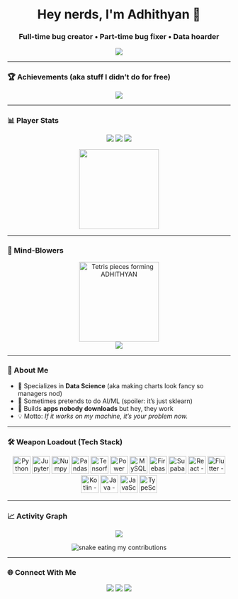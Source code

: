 <h1 align="center">Hey nerds, I'm Adhithyan 👾</h1>
<h3 align="center">Full-time bug creator • Part-time bug fixer • Data hoarder</h3>

<!-- Typing headline (fun but minimal) -->
<p align="center">
  <img src="https://readme-typing-svg.demolab.com?font=JetBrains+Mono&pause=1200&color=2ECC71&center=true&vCenter=true&width=750&lines=Shipping+bugs+since+forever;Turning+data+into+opinions;If+it+works+on+my+machine%2C+it's+your+problem+now" />
</p>

---

### 🏆 Achievements (aka stuff I didn’t do for free)
<p align="center">
  <img src="https://github-profile-trophy.vercel.app/?username=theadhithyankr&theme=algolia&no-frame=true&margin-w=15&margin-h=15" />
</p>

---

### 📊 Player Stats
<p align="center">
  <img src="https://img.shields.io/badge/Rank-S%20Tier-black?style=for-the-badge&labelColor=111&color=2ecc71" />
  <img src="https://komarev.com/ghpvc/?username=theadhithyankr&label=People%20stalking%20me&color=2ecc71&style=flat-square" />
  <img src="https://img.shields.io/github/followers/theadhithyankr?label=Free%20fans&style=social" />
</p>



<!-- Optional streaks (keeps the vibe consistent) -->
<p align="center">
  <img src="https://streak-stats.demolab.com?user=theadhithyankr&theme=radical&hide_border=true&date_format=j%20M%5B%20Y%5D&ring=2ECC71&fire=2ECC71&currStreakLabel=2ECC71&background=0D1117" height="180" />
</p>

---

### 🤯 Mind-Blowers
<p align="center">
  <!-- Tetris preview GIF (replace the link below after you export your GIF) -->
  <img src="https://raw.githubusercontent.com/theadhithyankr/theadhithyankr/main/assets/tetris-name-preview.gif" height="180" alt="Tetris pieces forming ADHITHYAN"/>
  <br/>
  <a href="https://theadhithyankr.github.io/tetris-name/">
    <img src="https://img.shields.io/badge/Play%20the%20mini%20game-2ecc71?style=for-the-badge&logo=githubpages&logoColor=white" />
  </a>
</p>

---

### 🚀 About Me
- 🧠 Specializes in **Data Science** (aka making charts look fancy so managers nod)  
- 🤖 Sometimes pretends to do AI/ML (spoiler: it’s just sklearn)  
- 📱 Builds **apps nobody downloads** but hey, they work  
- 💡 Motto: *If it works on my machine, it’s your problem now.*  

---

### 🛠️ Weapon Loadout (Tech Stack)
<p align="center">
  <!-- Data Science -->
  <img src="https://cdn.jsdelivr.net/gh/devicons/devicon/icons/python/python-original.svg" width="40" title="Python - makes me feel smart" />
  <img src="https://cdn.jsdelivr.net/gh/devicons/devicon/icons/jupyter/jupyter-original.svg" width="40" title="Jupyter - the land of 3000 unfinished notebooks"/>
  <img src="https://cdn.jsdelivr.net/gh/devicons/devicon/icons/numpy/numpy-original.svg" width="40" title="Numpy - matrix hell"/>
  <img src="https://cdn.jsdelivr.net/gh/devicons/devicon/icons/pandas/pandas-original.svg" width="40" title="Pandas - where bugs are born"/>
  <img src="https://cdn.jsdelivr.net/gh/devicons/devicon/icons/tensorflow/tensorflow-original.svg" width="40" title="Tensorflow - pain"/>
  <img src="https://img.icons8.com/color/48/power-bi.png" width="40" title="Power BI - because Excel but cooler"/>

  <!-- Backend / DB -->
  <img src="https://cdn.jsdelivr.net/gh/devicons/devicon/icons/mysql/mysql-original.svg" width="40" title="MySQL - SELECT * FROM excuses"/>
  <img src="https://cdn.jsdelivr.net/gh/devicons/devicon/icons/firebase/firebase-plain.svg" width="40" title="Firebase - Google’s toy DB"/>
  <img src="https://seeklogo.com/images/S/supabase-logo-DCC676FFE2-seeklogo.com.png" width="40" title="Supabase - Postgres but hipster"/>

  <!-- Frontend / Mobile -->
  <img src="https://cdn.jsdelivr.net/gh/devicons/devicon/icons/react/react-original.svg" width="40" title="React - spaghetti renderer"/>
  <img src="https://cdn.jsdelivr.net/gh/devicons/devicon/icons/flutter/flutter-original.svg" width="40" title="Flutter - Google’s side hustle"/>
  <img src="https://cdn.jsdelivr.net/gh/devicons/devicon/icons/kotlin/kotlin-original.svg" width="40" title="Kotlin - Android but actually usable"/>

  <!-- Programming -->
  <img src="https://cdn.jsdelivr.net/gh/devicons/devicon/icons/java/java-original.svg" width="40" title="Java - hello 2003"/>
  <img src="https://cdn.jsdelivr.net/gh/devicons/devicon/icons/javascript/javascript-original.svg" width="40" title="JavaScript - chaos"/>
  <img src="https://cdn.jsdelivr.net/gh/devicons/devicon/icons/typescript/typescript-original.svg" width="40" title="TypeScript - chaos with types"/>
</p>

---

### 📈 Activity Graph
<p align="center">
  <img src="https://github-readme-activity-graph.vercel.app/graph?username=theadhithyankr&bg_color=0D1117&color=2ecc71&line=2ecc71&point=ffffff&hide_border=true" />
</p>

<!-- Optional: contribution snake (requires a one-time GitHub Action setup) -->
<p align="center">
  <img src="https://raw.githubusercontent.com/theadhithyankr/theadhithyankr/output/github-contribution-grid-snake.svg" alt="snake eating my contributions">
</p>

---

### 🌐 Connect With Me
<p align="center">
  <a href="https://www.linkedin.com/in/adhithyan-k-r/"><img src="https://img.shields.io/badge/LinkedIn-Add%20me%20pls-0A66C2?style=for-the-badge&logo=linkedin&logoColor=white"/></a>
  <a href="mailto:theadhithyankr@gmail.com"><img src="https://img.shields.io/badge/Email-Probably%20ignores%20you-D14836?style=for-the-badge&logo=gmail&logoColor=white"/></a>
  <a href="https://github.com/theadhithyankr"><img src="https://img.shields.io/badge/GitHub-Professional%20Commit%20Pusher-000?style=for-the-badge&logo=github&logoColor=white"/></a>
</p>
